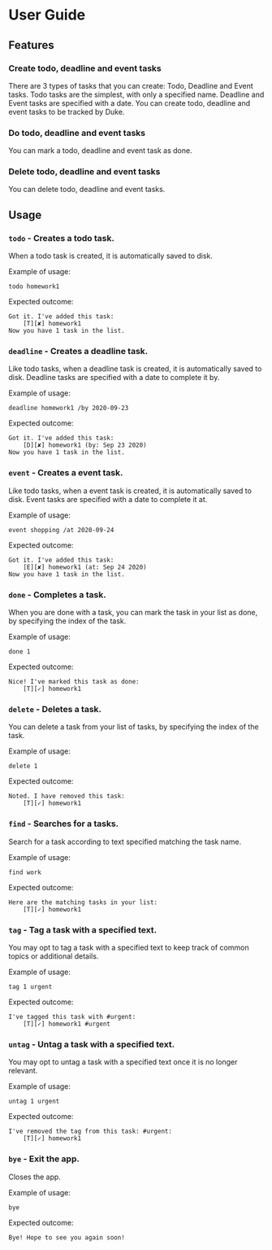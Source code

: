 # User Guide

## Features 

### Create todo, deadline and event tasks
There are 3 types of tasks that you can create: Todo, Deadline and Event tasks. Todo tasks are the simplest, with only a specified name. Deadline and Event tasks are specified with a date. You can create todo, deadline and event tasks to be tracked by Duke.

### Do todo, deadline and event tasks
You can mark a todo, deadline and event task as done.

### Delete todo, deadline and event tasks
You can delete todo, deadline and event tasks.

## Usage

### `todo` - Creates a todo task.

When a todo task is created, it is automatically saved to disk.

Example of usage: 

`todo homework1`

Expected outcome:

```
Got it. I've added this task:
    [T][✘] homework1
Now you have 1 task in the list. 
```

### `deadline` - Creates a deadline task.

Like todo tasks, when a deadline task is created, it is automatically saved to disk. Deadline tasks are specified with a date to complete it by.

Example of usage: 

`deadline homework1 /by 2020-09-23`

Expected outcome:

```
Got it. I've added this task:
    [D][✘] homework1 (by: Sep 23 2020)
Now you have 1 task in the list. 
```

### `event` - Creates a event task.

Like todo tasks, when a event task is created, it is automatically saved to disk. Event tasks are specified with a date to complete it at.

Example of usage: 

`event shopping /at 2020-09-24`

Expected outcome:

```
Got it. I've added this task:
    [E][✘] homework1 (at: Sep 24 2020)
Now you have 1 task in the list. 
```

### `done` - Completes a task.

When you are done with a task, you can mark the task in your list as done, by specifying the index of the task.

Example of usage: 

`done 1`

Expected outcome:

```
Nice! I've marked this task as done:
    [T][✓] homework1 
```

### `delete` - Deletes a task.

You can delete a task from your list of tasks, by specifying the index of the task.

Example of usage: 

`delete 1`

Expected outcome:

```
Noted. I have removed this task:
    [T][✓] homework1 
```

### `find` - Searches for a tasks.

Search for a task according to text specified matching the task name.

Example of usage: 

`find work`

Expected outcome:

```
Here are the matching tasks in your list:
    [T][✓] homework1 
```

### `tag` - Tag a task with a specified text.

You may opt to tag a task with a specified text to keep track of common topics or additional details.

Example of usage: 

`tag 1 urgent`

Expected outcome:

```
I've tagged this task with #urgent:
    [T][✓] homework1 #urgent
```

### `untag` - Untag a task with a specified text.

You may opt to untag a task with a specified text once it is no longer relevant.

Example of usage: 

`untag 1 urgent`

Expected outcome:

```
I've removed the tag from this task: #urgent:
    [T][✓] homework1
```

### `bye` - Exit the app.

Closes the app.

Example of usage: 

`bye`

Expected outcome:

```
Bye! Hope to see you again soon!
```